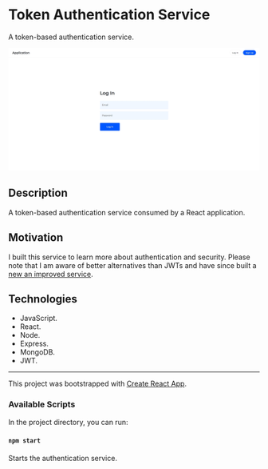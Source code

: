 # Token Authentication Service

A token-based authentication service.

![Authentication Service](documentation/authentication-service.jpg)

## Description

A token-based authentication service consumed by a React application.

## Motivation

I built this service to learn more about authentication and security. Please note that I am aware of better alternatives than JWTs and have since built a [new an improved service](https://github.com/louis-young/session-authentication-service).

## Technologies

- JavaScript.
- React.
- Node.
- Express.
- MongoDB.
- JWT.

---

This project was bootstrapped with [Create React App](https://github.com/facebook/create-react-app).

### Available Scripts

In the project directory, you can run:

#### `npm start`

Starts the authentication service.
